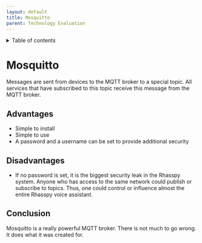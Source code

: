 ```yaml
---
layout: default 
title: Mosquitto 
parent: Technology Evaluation
---
```


<details close markdown="block">
  <summary>
    Table of contents
  </summary>
  {: .text-delta }
1. TOC
{:toc}
</details>

# Mosquitto

Messages are sent from devices to the MQTT broker to a special topic. All services that have subscribed to this topic
receive this message from the MQTT broker.

## Advantages

- Simple to install
- Simple to use
- A password and a username can be set to provide additional security

## Disadvantages

- If no password is set, it is the biggest security leak in the Rhasspy system. Anyone who has access to the same
  network could publish or subscribe to topics. Thus, one could control or influence almost the entire Rhasspy voice
  assistant.

## Conclusion

Mosquitto is a really powerful MQTT broker. There is not much to go wrong. It does what it was created for.